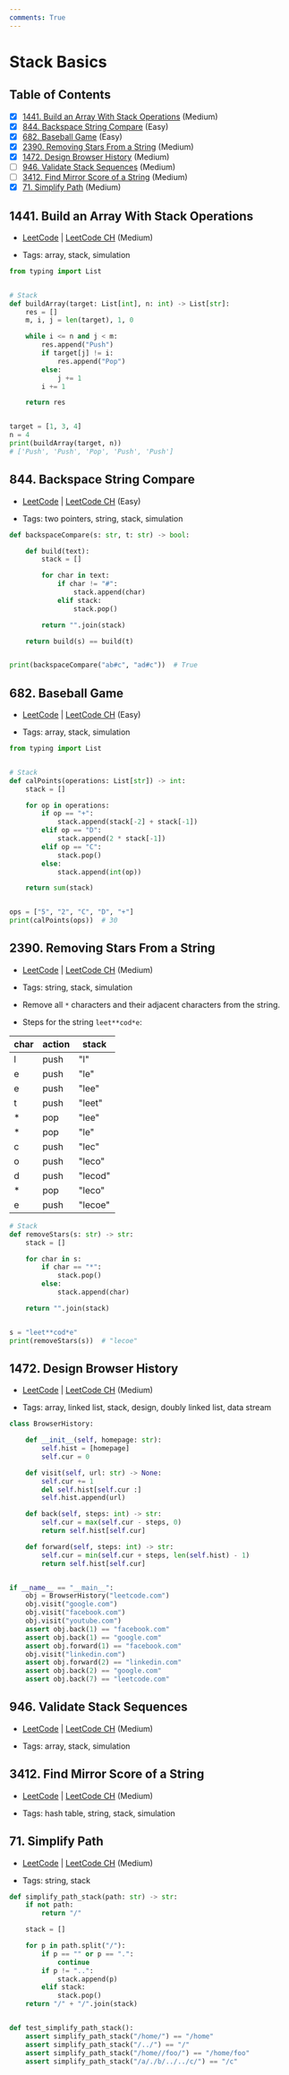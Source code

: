 ```yaml
---
comments: True
---
```


# Stack Basics

## Table of Contents

- [x] [1441. Build an Array With Stack Operations](https://leetcode.cn/problems/build-an-array-with-stack-operations/) (Medium)
- [x] [844. Backspace String Compare](https://leetcode.cn/problems/backspace-string-compare/) (Easy)
- [x] [682. Baseball Game](https://leetcode.cn/problems/baseball-game/) (Easy)
- [x] [2390. Removing Stars From a String](https://leetcode.cn/problems/removing-stars-from-a-string/) (Medium)
- [x] [1472. Design Browser History](https://leetcode.cn/problems/design-browser-history/) (Medium)
- [ ] [946. Validate Stack Sequences](https://leetcode.cn/problems/validate-stack-sequences/) (Medium)
- [ ] [3412. Find Mirror Score of a String](https://leetcode.cn/problems/find-mirror-score-of-a-string/) (Medium)
- [x] [71. Simplify Path](https://leetcode.cn/problems/simplify-path/) (Medium)

## 1441. Build an Array With Stack Operations

-   [LeetCode](https://leetcode.com/problems/build-an-array-with-stack-operations/) | [LeetCode CH](https://leetcode.cn/problems/build-an-array-with-stack-operations/) (Medium)

-   Tags: array, stack, simulation
```python title="1441. Build an Array With Stack Operations - Python Solution"
from typing import List


# Stack
def buildArray(target: List[int], n: int) -> List[str]:
    res = []
    m, i, j = len(target), 1, 0

    while i <= n and j < m:
        res.append("Push")
        if target[j] != i:
            res.append("Pop")
        else:
            j += 1
        i += 1

    return res


target = [1, 3, 4]
n = 4
print(buildArray(target, n))
# ['Push', 'Push', 'Pop', 'Push', 'Push']

```

## 844. Backspace String Compare

-   [LeetCode](https://leetcode.com/problems/backspace-string-compare/) | [LeetCode CH](https://leetcode.cn/problems/backspace-string-compare/) (Easy)

-   Tags: two pointers, string, stack, simulation
```python title="844. Backspace String Compare - Python Solution"
def backspaceCompare(s: str, t: str) -> bool:

    def build(text):
        stack = []

        for char in text:
            if char != "#":
                stack.append(char)
            elif stack:
                stack.pop()

        return "".join(stack)

    return build(s) == build(t)


print(backspaceCompare("ab#c", "ad#c"))  # True

```

## 682. Baseball Game

-   [LeetCode](https://leetcode.com/problems/baseball-game/) | [LeetCode CH](https://leetcode.cn/problems/baseball-game/) (Easy)

-   Tags: array, stack, simulation
```python title="682. Baseball Game - Python Solution"
from typing import List


# Stack
def calPoints(operations: List[str]) -> int:
    stack = []

    for op in operations:
        if op == "+":
            stack.append(stack[-2] + stack[-1])
        elif op == "D":
            stack.append(2 * stack[-1])
        elif op == "C":
            stack.pop()
        else:
            stack.append(int(op))

    return sum(stack)


ops = ["5", "2", "C", "D", "+"]
print(calPoints(ops))  # 30

```

## 2390. Removing Stars From a String

-   [LeetCode](https://leetcode.com/problems/removing-stars-from-a-string/) | [LeetCode CH](https://leetcode.cn/problems/removing-stars-from-a-string/) (Medium)

-   Tags: string, stack, simulation
-   Remove all `*` characters and their adjacent characters from the string.
-   Steps for the string `leet**cod*e`:

| char | action | stack   |
| ---- | ------ | ------- |
| l    | push   | "l"     |
| e    | push   | "le"    |
| e    | push   | "lee"   |
| t    | push   | "leet"  |
| *    | pop    | "lee"   |
| *    | pop    | "le"    |
| c    | push   | "lec"   |
| o    | push   | "leco"  |
| d    | push   | "lecod" |
| *    | pop    | "leco"  |
| e    | push   | "lecoe" |

```python title="2390. Removing Stars From a String - Python Solution"
# Stack
def removeStars(s: str) -> str:
    stack = []

    for char in s:
        if char == "*":
            stack.pop()
        else:
            stack.append(char)

    return "".join(stack)


s = "leet**cod*e"
print(removeStars(s))  # "lecoe"

```

## 1472. Design Browser History

-   [LeetCode](https://leetcode.com/problems/design-browser-history/) | [LeetCode CH](https://leetcode.cn/problems/design-browser-history/) (Medium)

-   Tags: array, linked list, stack, design, doubly linked list, data stream
```python title="1472. Design Browser History - Python Solution"
class BrowserHistory:

    def __init__(self, homepage: str):
        self.hist = [homepage]
        self.cur = 0

    def visit(self, url: str) -> None:
        self.cur += 1
        del self.hist[self.cur :]
        self.hist.append(url)

    def back(self, steps: int) -> str:
        self.cur = max(self.cur - steps, 0)
        return self.hist[self.cur]

    def forward(self, steps: int) -> str:
        self.cur = min(self.cur + steps, len(self.hist) - 1)
        return self.hist[self.cur]


if __name__ == "__main__":
    obj = BrowserHistory("leetcode.com")
    obj.visit("google.com")
    obj.visit("facebook.com")
    obj.visit("youtube.com")
    assert obj.back(1) == "facebook.com"
    assert obj.back(1) == "google.com"
    assert obj.forward(1) == "facebook.com"
    obj.visit("linkedin.com")
    assert obj.forward(2) == "linkedin.com"
    assert obj.back(2) == "google.com"
    assert obj.back(7) == "leetcode.com"

```

## 946. Validate Stack Sequences

-   [LeetCode](https://leetcode.com/problems/validate-stack-sequences/) | [LeetCode CH](https://leetcode.cn/problems/validate-stack-sequences/) (Medium)

-   Tags: array, stack, simulation
## 3412. Find Mirror Score of a String

-   [LeetCode](https://leetcode.com/problems/find-mirror-score-of-a-string/) | [LeetCode CH](https://leetcode.cn/problems/find-mirror-score-of-a-string/) (Medium)

-   Tags: hash table, string, stack, simulation
## 71. Simplify Path

-   [LeetCode](https://leetcode.com/problems/simplify-path/) | [LeetCode CH](https://leetcode.cn/problems/simplify-path/) (Medium)

-   Tags: string, stack
```python title="71. Simplify Path - Python Solution"
def simplify_path_stack(path: str) -> str:
    if not path:
        return "/"

    stack = []

    for p in path.split("/"):
        if p == "" or p == ".":
            continue
        if p != "..":
            stack.append(p)
        elif stack:
            stack.pop()
    return "/" + "/".join(stack)


def test_simplify_path_stack():
    assert simplify_path_stack("/home/") == "/home"
    assert simplify_path_stack("/../") == "/"
    assert simplify_path_stack("/home//foo/") == "/home/foo"
    assert simplify_path_stack("/a/./b/../../c/") == "/c"

```
